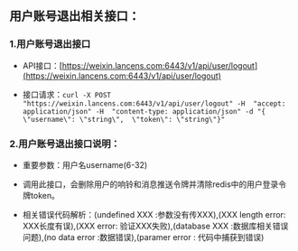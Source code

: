 ## 用户账号退出相关接口：

### 1.用户账号退出接口

* API接口：[https://weixin.lancens.com:6443/v1/api/user/logout](https://weixin.lancens.com:6443/v1/api/user/logout)

* 接口请求：`curl -X POST "https://weixin.lancens.com:6443/v1/api/user/logout" -H  "accept: application/json" -H  "content-type: application/json" -d "{  \"username\": \"string\",  \"token\": \"string\"}"`

### 2.用户账号退出接口说明：

* 重要参数：用户名username\(6-32\)

* 调用此接口，会删除用户的响铃和消息推送令牌并清除redis中的用户登录令牌token。

* 相关错误代码解析：\(undefined XXX :参数没有传XXX\),\(XXX length error: XXX长度有误\),\(XXX error: 验证XXX失败\),\(database XXX :数据库相关错误问题\),\(no data error :数据错误\),\(paramer error : 代码中捕获到错误\)



